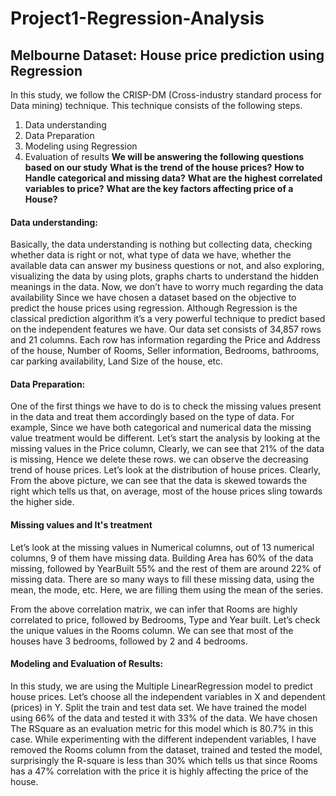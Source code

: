 



# Project1-Regression-Analysis
## Melbourne Dataset: House price prediction using Regression
In this study, we follow the CRISP-DM (Cross-industry standard process for Data mining) technique. This technique consists of the following steps.
1. Data understanding
2. Data Preparation
3. Modeling using Regression
4. Evaluation of results
**We will be answering the following questions based on our study**
**What is the trend of the house prices?**
**How to Handle categorical and missing data?**
**What are the highest correlated variables to price?**
**What are the key factors affecting price of a House?**

#### Data understanding:
Basically, the data understanding is nothing but collecting data, checking whether data is right or not, what type of data we have, whether the available data can answer my business questions or not, and also exploring, visualizing the data by using plots, graphs charts to understand the hidden meanings in the data.
Now, we don’t have to worry much regarding the data availability Since we have chosen a dataset based on the objective to predict the house prices using regression. Although Regression is the classical prediction algorithm it’s a very powerful technique to predict based on the independent features we have.
Our data set consists of 34,857 rows and 21 columns. Each row has information regarding the Price and Address of the house, Number of Rooms, Seller information, Bedrooms, bathrooms, car parking availability, Land Size of the house, etc.

#### Data Preparation:
One of the first things we have to do is to check the missing values present in the data and treat them accordingly based on the type of data. For example, Since we have both categorical and numerical data the missing value treatment would be different.
Let’s start the analysis by looking at the missing values in the Price column, Clearly, we can see that 21% of the data is missing, Hence we delete these rows.
we can observe the decreasing trend of house prices. Let’s look at the distribution of house prices. Clearly, From the above picture, we can see that the data is skewed towards the right which tells us that, on average, most of the house prices sling towards the higher side.

#### Missing values and It's treatment
Let’s look at the missing values in Numerical columns, out of 13 numerical columns, 9 of them have missing data. Building Area has 60% of the data missing, followed by YearBuilt 55% and the rest of them are around 22% of missing data. There are so many ways to fill these missing data, using the mean, the mode, etc. Here, we are filling them using the mean of the series.

From the above correlation matrix, we can infer that Rooms are highly correlated to price, followed by Bedrooms, Type and Year built.
Let’s check the unique values in the Rooms column. We can see that most of the houses have 3 bedrooms, followed by 2 and 4 bedrooms.

#### Modeling and Evaluation of Results:
In this study, we are using the Multiple LinearRegression model to predict house prices. Let’s choose all the independent variables in X and dependent (prices) in Y. Split the train and test data set. We have trained the model using 66% of the data and tested it with 33% of the data. We have chosen The RSquare as an evaluation metric for this model which is 80.7% in this case.
While experimenting with the different independent variables, I have removed the Rooms column from the dataset, trained and tested the model, surprisingly the R-square is less than 30% which tells us that since Rooms has a 47% correlation with the price it is highly affecting the price of the house.

